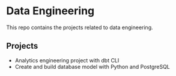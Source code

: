 # Data Engineering

This repo contains the projects related to data engineering.

## Projects

- Analytics engineering project with dbt CLI
- Create and build database model with Python and PostgreSQL
